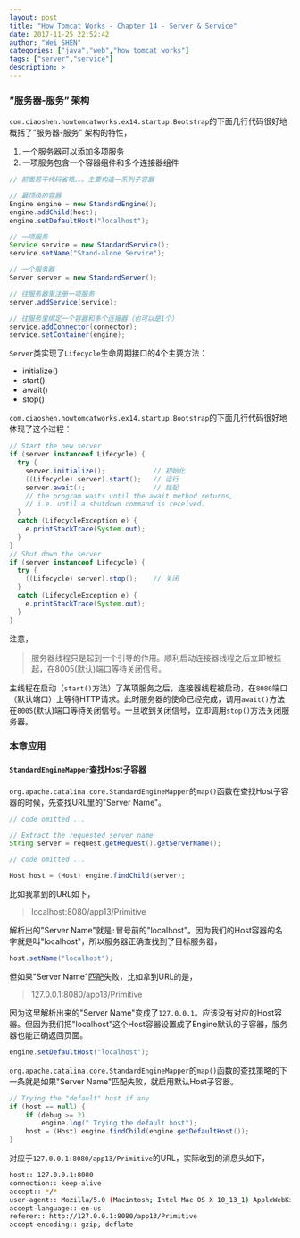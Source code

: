 ```yaml
---
layout: post
title: "How Tomcat Works - Chapter 14 - Server & Service"
date: 2017-11-25 22:52:42
author: "Wei SHEN"
categories: ["java","web","how tomcat works"]
tags: ["server","service"]
description: >
---
```


### ”服务器-服务” 架构
`com.ciaoshen.howtomcatworks.ex14.startup.Bootstrap`的下面几行代码很好地概括了”服务器-服务” 架构的特性，
1. 一个服务器可以添加多项服务
2. 一项服务包含一个容器组件和多个连接器组件
```java
// 前面若干代码省略。。。主要构造一系列子容器

// 最顶级的容器
Engine engine = new StandardEngine();
engine.addChild(host);
engine.setDefaultHost("localhost");

// 一项服务
Service service = new StandardService();
service.setName("Stand-alone Service");

// 一个服务器
Server server = new StandardServer();

// 往服务器里注册一项服务
server.addService(service);

// 往服务里绑定一个容器和多个连接器（也可以是1个）
service.addConnector(connector);
service.setContainer(engine);
```

`Server`类实现了`Lifecycle`生命周期接口的4个主要方法：
* initialize()
* start()
* await()
* stop()

`com.ciaoshen.howtomcatworks.ex14.startup.Bootstrap`的下面几行代码很好地体现了这个过程：
```java
// Start the new server
if (server instanceof Lifecycle) {
  try {
    server.initialize();            // 初始化
    ((Lifecycle) server).start();   // 运行
    server.await();                 // 挂起
    // the program waits until the await method returns,
    // i.e. until a shutdown command is received.
  }
  catch (LifecycleException e) {
    e.printStackTrace(System.out);
  }
}
// Shut down the server
if (server instanceof Lifecycle) {
  try {
    ((Lifecycle) server).stop();    // 关闭
  }
  catch (LifecycleException e) {
    e.printStackTrace(System.out);
  }
}
```

注意，
> 服务器线程只是起到一个引导的作用。顺利启动连接器线程之后立即被挂起，在8005(默认)端口等待关闭信号。

主线程在启动（`start()`方法）了某项服务之后，连接器线程被启动，在`8080`端口（默认端口）上等待HTTP请求。此时服务器的使命已经完成，调用`await()`方法在`8005`(默认)端口等待关闭信号。一旦收到关闭信号，立即调用`stop()`方法关闭服务器。

### 本章应用

#### `StandardEngineMapper`查找Host子容器
`org.apache.catalina.core.StandardEngineMapper`的`map()`函数在查找Host子容器的时候，先查找URL里的"Server Name"。
```java
// code omitted ...

// Extract the requested server name
String server = request.getRequest().getServerName();

// code omitted ...

Host host = (Host) engine.findChild(server);
```

比如我拿到的URL如下，
> localhost:8080/app13/Primitive

解析出的"Server Name"就是`:`冒号前的"localhost"。因为我们的Host容器的名字就是叫"localhost"，所以服务器正确查找到了目标服务器，
```java
host.setName("localhost");
```

但如果"Server Name"匹配失败，比如拿到URL的是，
> 127.0.0.1:8080/app13/Primitive

因为这里解析出来的"Server Name"变成了`127.0.0.1`。应该没有对应的Host容器。但因为我们把"localhost"这个Host容器设置成了Engine默认的子容器，服务器也能正确返回页面。
```java
engine.setDefaultHost("localhost");
```
`org.apache.catalina.core.StandardEngineMapper`的`map()`函数的查找策略的下一条就是如果"Server Name"匹配失败，就启用默认Host子容器。
```java
// Trying the "default" host if any
if (host == null) {
    if (debug >= 2)
        engine.log(" Trying the default host");
    host = (Host) engine.findChild(engine.getDefaultHost());
}
```

对应于`127.0.0.1:8080/app13/Primitive`的URL，实际收到的消息头如下，
```bash
host:: 127.0.0.1:8080
connection:: keep-alive
accept:: */*
user-agent:: Mozilla/5.0 (Macintosh; Intel Mac OS X 10_13_1) AppleWebKit/604.3.5 (KHTML, like Gecko) Version/11.0.1 Safari/604.3.5
accept-language:: en-us
referer:: http://127.0.0.1:8080/app13/Primitive
accept-encoding:: gzip, deflate
```
